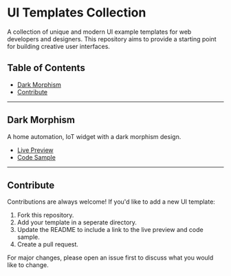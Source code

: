 # UI Templates Collection

A collection of unique and modern UI example templates for web developers and designers. This repository aims to provide a starting point for building creative user interfaces.

## Table of Contents

- [Dark Morphism](#dark-morphism)
- [Contribute](#contribute)

---

## Dark Morphism

A home automation, IoT widget with a dark morphism design.

- [Live Preview](https://passon-engineering.github.io/sw-ui-templates/dark_morphism/)
- [Code Sample](./dark_morphism/index.html)

---

## Contribute

Contributions are always welcome! If you'd like to add a new UI template:

1. Fork this repository.
2. Add your template in a seperate directory.
3. Update the README to include a link to the live preview and code sample.
4. Create a pull request.

For major changes, please open an issue first to discuss what you would like to change.